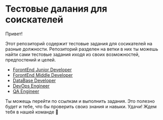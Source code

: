 # Тестовые далания для соискателей

Привет!

Этот репозиторий содержит тестовые задания для сосикателей на разные должности.
Репозиторий разделен на ветки в них ты можешь найти сами тестовые задания иходя из своих возможностей, предпостений и целей.

- [ForontEnd Junior Developer](https://github.com/diliapi/test_job/tree/forntend)
- [ForontEnd Middle Developer](https://github.com/diliapi/test_job/tree/forntend)
- [DataBase Developer](https://github.com/diliapi/test_job/tree/database)
- [DevOps Engineer](https://github.com/diliapi/test_job/tree/devops)
- [QA Engineer](https://github.com/diliapi/test_job/tree/qa)

Ты можещь перейти по ссылкам и выполнить задания.
Это полезно будет и тебе, что бы проверить своиз знания и навыки.
Удачи! 
Ждем тебя в нашей команде 💪